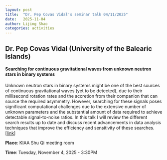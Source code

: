 ```yaml
---
layout: post
title:  "Dr. Pep Covas Vidal's seminar talk 04/11/2025"
date:   2025-11-04
author: Lijing Shao
categories: activities
---
```


## Dr. Pep Covas Vidal (University of the Balearic Islands)

#### Searching for continuous gravitational waves from unknown neutron stars in binary systems

Unknown neutron stars in binary systems might be one of the best sources of continuous gravitational waves (yet to be detected), due to their millisecond rotation rates and the accretion from their companion that can source the required asymmetry. However, searching for these signals poses significant computational challenges due to the extensive number of unknown parameters and the substantial amount of data required to achieve detectable signal-to-noise ratios. In this talk I will review the different search results up to date and discuss recent advancements in data analysis techniques that improve the efficiency and sensitivity of these searches. 
[[link](https://kiaa.pku.edu.cn/info/1025/10312.htm)]

**Place**: KIAA Shu Qi meeting room

**Time**: Tuesday, November 4, 2025 - 3:30PM

